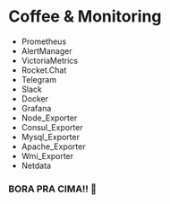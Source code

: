 # Coffee & Monitoring

- Prometheus
- AlertManager
- VictoriaMetrics
- Rocket.Chat
- Telegram
- Slack
- Docker
- Grafana
- Node_Exporter
- Consul_Exporter
- Mysql_Exporter
- Apache_Exporter
- Wmi_Exporter
- Netdata


### BORA PRA CIMA!! :rocket:
